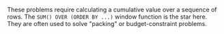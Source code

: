 These problems require calculating a cumulative value over a sequence of rows. The `SUM() OVER (ORDER BY ...)` window function is the star here. They are often used to solve "packing" or budget-constraint problems.

